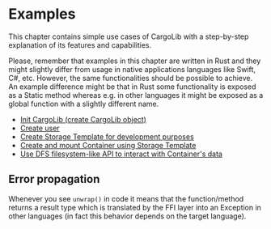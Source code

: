 # Examples

This chapter contains simple use cases of CargoLib with a step-by-step explanation of its features and capabilities.

Please, remember that examples in this chapter are written in Rust and they might slightly differ from usage in
native applications languages like Swift, C#, etc. However, the same functionalities should be possible to achieve.
An example difference might be that in Rust some functionality is exposed as a Static method whereas e.g. in other languages
it might be exposed as a global function with a slightly different name.

- [Init CargoLib (create CargoLib object)](./01_creating_cargo_lib.md)
- [Create user](./02_creating_user.md)
- [Create Storage Template for development purposes](./03_creating_lfs_storage_template.md)
- [Create and mount Container using Storage Template](./04_create_and_mount_container.md)
- [Use DFS filesystem-like API to interact with Container's data](./05_using_dfs.md)

## Error propagation

Whenever you see `unwrap()` in code it means that the function/method returns a result type which is
translated by the FFI layer into an Exception in other languages (in fact this behavior depends on the target language).